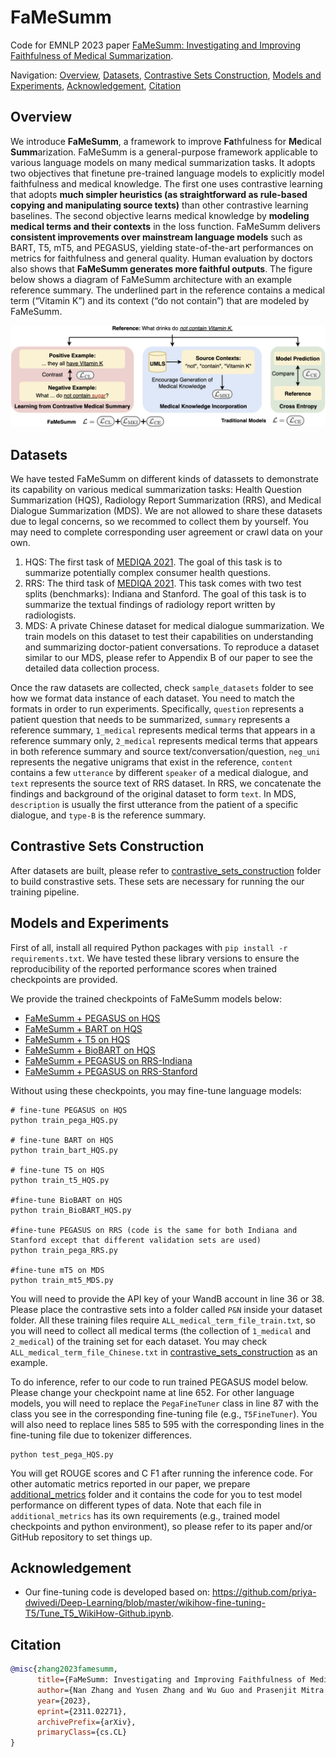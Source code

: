 # FaMeSumm
Code for EMNLP 2023 paper [FaMeSumm: Investigating and Improving Faithfulness of Medical Summarization](https://arxiv.org/abs/2311.02271).

Navigation:
[Overview](#overview), 
[Datasets](#datasets),
[Contrastive Sets Construction](#contrastive-sets-construction),
[Models and Experiments](#models-and-experiments),
[Acknowledgement](#acknowledgement),
[Citation](#citation)


## Overview
We introduce **FaMeSumm**, a framework to improve **Fa**thfulness for **Me**dical **Summ**arization. FaMeSumm is a general-purpose framework applicable to various language models on many medical summarization tasks. It adopts two objectives that finetune pre-trained language models to explicitly model faithfulness and medical knowledge. The first one uses contrastive learning that adopts **much simpler heuristics (as straightforward as rule-based copying and manipulating source texts)** than other contrastive learning baselines. The second objective learns medical knowledge by **modeling medical terms and their contexts** in the loss function. FaMeSumm delivers **consistent improvements over mainstream language models** such as BART, T5, mT5, and PEGASUS, yielding state-of-the-art performances on metrics for faithfulness and general quality. Human evaluation by doctors also shows that **FaMeSumm generates more faithful outputs**. The figure below shows a diagram of FaMeSumm architecture with an example reference summary. The underlined part in the reference contains a medical term (“Vitamin K”) and its context (“do not contain”) that are modeled by FaMeSumm.

![example](assets/FaMeSumm_diagram.png)


## Datasets
We have tested FaMeSumm on different kinds of datassets to demonstrate its capability on various medical summarization tasks: Health Question Summarization (HQS),  Radiology Report Summarization (RRS), and Medical Dialogue Summarization (MDS). We are not allowed to share these datasets due to legal concerns, so we recommed to collect them by yourself. You may need to complete corresponding user agreement or crawl data on your own.
1. HQS: The first task of [MEDIQA 2021](https://sites.google.com/view/mediqa2021). The goal of this task is to summarize potentially complex consumer health questions.
2. RRS: The third task of [MEDIQA 2021](https://sites.google.com/view/mediqa2021). This task comes with two test splits (benchmarks): Indiana and Stanford. The goal of this task is to summarize the textual findings of radiology report written by radiologists.
3. MDS: A private Chinese dataset for medical dialogue summarization. We train models on this dataset to test their capabilities on understanding and summarizing doctor-patient conversations. To reproduce a dataset similar to our MDS, please refer to Appendix B of our paper to see the detailed data collection process.

Once the raw datasets are collected, check `sample_datasets` folder to see how we format data instance of each dataset. You need to match the formats in order to run experiments. Specifically, `question` represents a patient question that needs to be summarized, `summary` represents a reference summary, `1_medical` represents medical terms that appears in a reference summary only, `2_medical` represents medical terms that appears in both reference summary and source text/conversation/question, `neg_uni` represents the negative unigrams that exist in the reference, `content` contains a few `utterance` by different `speaker` of a medical dialogue, and `text` represents the source text of RRS dataset. In RRS, we concatenate the findings and background of the original dataset to form `text`. In MDS, `description` is usually the first utterance from the patient of a specific dialogue, and `type-B` is the reference summary.


## Contrastive Sets Construction
After datasets are built, please refer to [contrastive_sets_construction](/contrastive_sets_construction) folder to build constrastive sets. These sets are necessary for running the our training pipeline.

## Models and Experiments
First of all, install all required Python packages with `pip install -r requirements.txt`. We have tested these library versions to ensure the reproducibility of the reported performance scores when trained checkpoints are provided.

We provide the trained checkpoints of FaMeSumm models below:
* [FaMeSumm + PEGASUS on HQS](https://pennstateoffice365-my.sharepoint.com/:u:/g/personal/njz5124_psu_edu/EedGT4rB3p9Oh-VhN0S05hMBfMaWRmeP_13JxDnalOcnhQ?e=MRMXMQ)
* [FaMeSumm + BART on HQS](https://pennstateoffice365-my.sharepoint.com/:u:/g/personal/njz5124_psu_edu/ES-_bacefARDgDbqoLdgD9IBjNS0kZBBeGeNT33LPmbclg?e=6eTaak)
* [FaMeSumm + T5 on HQS](https://pennstateoffice365-my.sharepoint.com/:u:/g/personal/njz5124_psu_edu/EUXXGGNNZ0ZDvKesNYNBSS8BrmVCSXZ1S3HKRsvEPVWZzw?e=fIVRsY)
* [FaMeSumm + BioBART on HQS](https://pennstateoffice365-my.sharepoint.com/:u:/g/personal/njz5124_psu_edu/EUiqjFY7YJlGnmQvAoUzObUBVtS3tmwB-rNkYVTWtUlvog?e=dZDfzE)
* [FaMeSumm + PEGASUS on RRS-Indiana](https://pennstateoffice365-my.sharepoint.com/:u:/g/personal/njz5124_psu_edu/EQ63sMuonjVPoYQflrdJYGwBBzD09E8xezPNKdtCCWstXA?e=m08Pv2)
* [FaMeSumm + PEGASUS on RRS-Stanford](https://pennstateoffice365-my.sharepoint.com/:u:/g/personal/njz5124_psu_edu/Eap7sPuQVHdCpa9TyBCNS0AB-oyrnpbBRQbeR_EDUPDFUQ?e=ACpVrN)

Without using these checkpoints, you may fine-tune language models:

    # fine-tune PEGASUS on HQS
    python train_pega_HQS.py

    # fine-tune BART on HQS
    python train_bart_HQS.py

    # fine-tune T5 on HQS
    python train_t5_HQS.py

    #fine-tune BioBART on HQS
    python train_BioBART_HQS.py

    #fine-tune PEGASUS on RRS (code is the same for both Indiana and Stanford except that different validation sets are used)
    python train_pega_RRS.py

    #fine-tune mT5 on MDS
    python train_mt5_MDS.py

You will need to provide the API key of your WandB account in line 36 or 38. Please place the contrastive sets into a folder called `P&N` inside your dataset folder. All these training files require `ALL_medical_term_file_train.txt`, so you will need to collect all medical terms (the collection of `1_medical` and `2_medical`) of the training set for each dataset. You may check `ALL_medical_term_file_Chinese.txt` in [contrastive_sets_construction](/contrastive_sets_construction) as an example.

To do inference, refer to our code to run trained PEGASUS model below. Please change your checkpoint name at line 652. For other language models, you will need to replace the `PegaFineTuner` class in line 87 with the class you see in the corresponding fine-tuning file (e.g., `T5FineTuner`). You will also need to replace lines 585 to 595 with the corresponding lines in the fine-tuning file due to tokenizer differences.

    python test_pega_HQS.py

You will get ROUGE scores and C F1 after running the inference code. For other automatic metrics reported in our paper, we prepare [additional_metrics](/additional_metrics) folder and it contains the code for you to test model performance on different types of data. Note that each file in `additional_metrics` has its own requirements (e.g., trained model checkpoints and python environment), so please refer to its paper and/or GitHub repository to set things up.


## Acknowledgement
* Our fine-tuning code is developed based on: https://github.com/priya-dwivedi/Deep-Learning/blob/master/wikihow-fine-tuning-T5/Tune_T5_WikiHow-Github.ipynb.


## Citation
```bibtex
@misc{zhang2023famesumm,
      title={FaMeSumm: Investigating and Improving Faithfulness of Medical Summarization}, 
      author={Nan Zhang and Yusen Zhang and Wu Guo and Prasenjit Mitra and Rui Zhang},
      year={2023},
      eprint={2311.02271},
      archivePrefix={arXiv},
      primaryClass={cs.CL}
}
```
